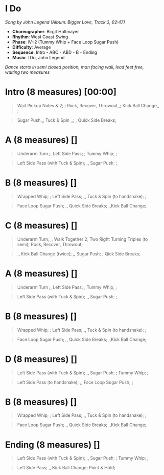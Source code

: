 # I Do
*Song by John Legend (Album: Bigger Love, Track 3, 02:47)*
 
* **Choreographer**: Birgit Haltmayer
* **Rhythm**: West Coast Swing
* **Phase**: IV+2 (Tummy Whip + Face Loop Sugar Push)
* **Difficulty**: Average
* **Sequence**: Intro - ABC - ABD - B - Ending
* **Music**: I Do, John Legend
 
*Dance starts in semi closed position, man facing wall, lead feet free, waiting two measures*
 
# Intro (8 measures) [00:00]

> Wait Pickup Notes & 2; ; Rock, Recover, Throwout,,; Kick Ball Change,, ;

> Sugar Push,,; Tuck & Spin ,,; ; Quick Side Breaks;

# A (8 measures) []

> Underarm Turn ;, Left Side Pass; ; Tummy Whip; ;

> Left Side Pass (with Tuck & Spin); ,, Sugar Push; ;

# B (8 measures) []

> Wrapped Whip; ; Left Side Pass; ,, Tuck & Spin (to handshake); ;

> Face Loop Sugar Push; ,, Quick Side Breaks; ,,Kick Ball Change;

# C (8 measures) []

> Underarm Turn; ,, Walk Together 2; Two Right Turning Triples (to semi); Rock, Recover, Throwout;

> ,, Kick Ball Change (twice); ,, Sugar Push; ; Qick Side Breaks;

# A (8 measures) []

> Underarm Turn ;, Left Side Pass; ; Tummy Whip; ;

> Left Side Pass (with Tuck & Spin); ,, Sugar Push; ;

# B (8 measures) []

> Wrapped Whip; ; Left Side Pass; ,, Tuck & Spin (to handshake); ;

> Face Loop Sugar Push; ,, Quick Side Breaks; ,,Kick Ball Change;

# D (8 measures) []

> Left Side Pass (with Tuck & Spin); ,, Sugar Push; ; Tummy Whip; ;

> Left Side Pass (to handshake); ,, Face Loop Sugar Push; ;

# B (8 measures) []

> Wrapped Whip; ; Left Side Pass; ,, Tuck & Spin (to handshake); ;

> Face Loop Sugar Push; ,, Quick Side Breaks; ,,Kick Ball Change;

# Ending (8 measures) []

> Left Side Pass (with Tuck & Spin); ,, Sugar Push; ; Tummy Whip; ;

> Left Side Pass; ,, Kick Ball Change; Point & Hold;